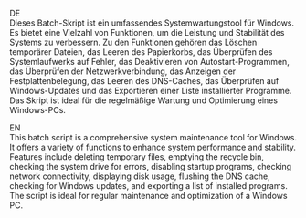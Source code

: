 DE <br>
Dieses Batch-Skript ist ein umfassendes Systemwartungstool für Windows. Es bietet eine Vielzahl von Funktionen, um die Leistung und Stabilität des Systems zu verbessern. Zu den Funktionen gehören das Löschen temporärer Dateien, das Leeren des Papierkorbs, das Überprüfen des Systemlaufwerks auf Fehler, das Deaktivieren von Autostart-Programmen, das Überprüfen der Netzwerkverbindung, das Anzeigen der Festplattenbelegung, das Leeren des DNS-Caches, das Überprüfen auf Windows-Updates und das Exportieren einer Liste installierter Programme. Das Skript ist ideal für die regelmäßige Wartung und Optimierung eines Windows-PCs.

EN <br>
This batch script is a comprehensive system maintenance tool for Windows. It offers a variety of functions to enhance system performance and stability. Features include deleting temporary files, emptying the recycle bin, checking the system drive for errors, disabling startup programs, checking network connectivity, displaying disk usage, flushing the DNS cache, checking for Windows updates, and exporting a list of installed programs. The script is ideal for regular maintenance and optimization of a Windows PC.
